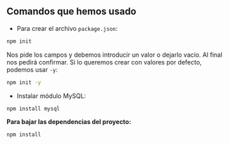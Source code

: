 ## Comandos que hemos usado

- Para crear el archivo `package.json`:

```bash
npm init
```

Nos pide los campos y debemos introducir un valor o dejarlo vacío. Al final nos pedirá confirmar.
Si lo queremos crear con valores por defecto, podemos usar `-y`:

```bash
npm init -y
```

- Instalar módulo MySQL:

```bash
npm install mysql
```

**Para bajar las dependencias del proyecto:**

```bash
npm install
```